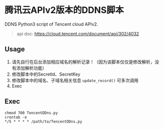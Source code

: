 # 腾讯云APIv2版本的DDNS脚本
DDNS Python3 script of Tencent cloud APIv2.

> api doc: https://cloud.tencent.com/document/api/302/4032


## Usage

1. 请先自行在后台添加相应域名的解析记录！（因为该脚本仅仅是修改解析，没有添加解析功能）
2. 修改脚本中的SecretId、SecretKey
3. 修改脚本中的域名、子域名相关信息 `update_record()` 可多次调用
4. Exec

## Exec
`chmod 700 TencentDDns.py`  
`crontab -e`  
 `*/5 * * * * /path/to/TencentDDns.py`
